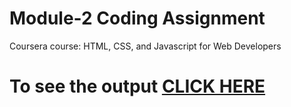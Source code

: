 # Module-2 Coding Assignment

Coursera course: HTML, CSS, and Javascript for Web Developers

# To see the output [CLICK HERE](https://shanumathi.github.io/coursera-test//module-2-solution/index.html)
